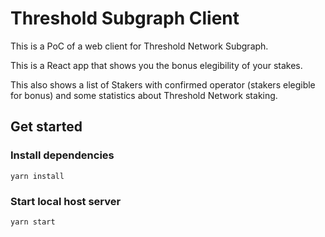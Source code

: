 # Threshold Subgraph Client

This is a PoC of a web client for Threshold Network Subgraph.

This is a React app that shows you the bonus elegibility of your stakes.

This also shows a list of Stakers with confirmed operator (stakers elegible for bonus) and some statistics about Threshold Network staking.
## Get started
### Install dependencies

```
yarn install
```

### Start local host server

```
yarn start
```
